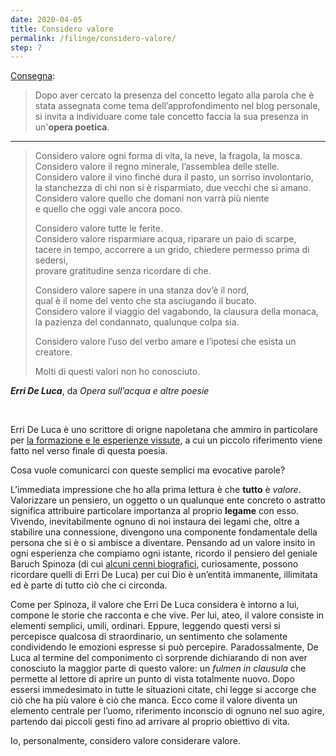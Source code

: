 ```yaml
---
date: 2020-04-05
title: Considero valore
permalink: /filinge/considero-valore/
step: 7
---
```

[Consegna](https://filinge.blogspot.com/2020/04/step-07.html):

> Dopo aver cercato la presenza del concetto legato alla parola che è stata assegnata come tema dell’approfondimento nel blog personale, si invita a individuare come tale concetto faccia la sua presenza in un'**opera poetica**. 

---

> Considero valore ogni forma di vita, la neve, la fragola, la mosca.  
> Considero valore il regno minerale, l’assemblea delle stelle.  
> Considero valore il vino finché dura il pasto, un sorriso involontario,  
> la stanchezza di chi non si è risparmiato, due vecchi che si amano.  
> Considero valore quello che domani non varrà più niente  
> e quello che oggi vale ancora poco.
>
> Considero valore tutte le ferite.  
> Considero valore risparmiare acqua, riparare un paio di scarpe,  
> tacere in tempo, accorrere a un grido, chiedere permesso prima di sedersi,  
> provare gratitudine senza ricordare di che.
>
> Considero valore sapere in una stanza dov’è il nord,  
> qual è il nome del vento che sta asciugando il bucato.  
> Considero valore il viaggio del vagabondo, la clausura della monaca,
> la pazienza del condannato, qualunque colpa sia.
>
> Considero valore l’uso del verbo amare e l’ipotesi che esista un creatore.
>
> Molti di questi valori non ho conosciuto.

***Erri De Luca***, da _Opera sull’acqua e altre poesie_

<br>

Erri De Luca è uno scrittore di origne napoletana che ammiro in particolare per [la formazione e le esperienze vissute](https://hyp.is/SAGeGnsZEeqEgxf7ZQLd3g/it.wikipedia.org/wiki/Erri_De_Luca), a cui un piccolo riferimento viene fatto nel verso finale di questa poesia.

Cosa vuole comunicarci con queste semplici ma evocative parole?

L’immediata impressione che ho alla prima lettura è che **tutto** è _valore_. Valorizzare un pensiero, un oggetto o un qualunque ente concreto o astratto significa attribuire particolare importanza al proprio **legame** con esso. Vivendo, inevitabilmente ognuno di noi instaura dei legami che, oltre a stabilire una connessione, divengono una componente fondamentale della persona che si è o si ambisce a diventare. Pensando ad un valore insito in ogni esperienza che compiamo ogni istante, ricordo il pensiero del geniale Baruch Spinoza (di cui [alcuni cenni biografici](https://hyp.is/zVP3CnsbEeqVJwvKynM2tA/it.wikipedia.org/wiki/Baruch_Spinoza), curiosamente, possono ricordare quelli di Erri De Luca) per cui Dio è un’entità immanente, illimitata ed è parte di tutto ciò che ci circonda.

Come per Spinoza, il valore che Erri De Luca considera è intorno a lui, compone le storie che racconta e che vive. Per lui, ateo, il valore consiste in elementi semplici, umili, ordinari. Eppure, leggendo questi versi si percepisce qualcosa di straordinario, un sentimento che solamente condividendo le emozioni espresse si può percepire. Paradossalmente, De Luca al termine del componimento ci sorprende dichiarando di non aver conosciuto la maggior parte di questo valore: un _fulmen in clausula_ che permette al lettore di aprire un punto di vista totalmente nuovo. Dopo essersi immedesimato in tutte le situazioni citate, chi legge si accorge che ciò che ha più valore è ciò che manca. Ecco come il valore diventa un elemento centrale per l’uomo, riferimento inconscio di ognuno nel suo agire, partendo dai piccoli gesti fino ad arrivare al proprio obiettivo di vita.

Io, personalmente, considero valore considerare valore.
